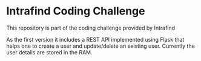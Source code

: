 # Intrafind Coding Challenge

This repository is part of the coding challenge provided by Intrafind

As the first version it includes a REST API implemented using Flask that helps one to create a user and update/delete an existing user.
Currently the user details are stored in the RAM.


